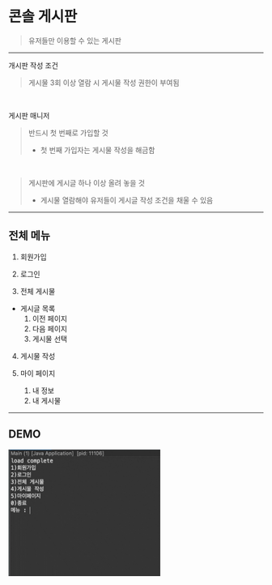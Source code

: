 # 콘솔 게시판 
> 유저들만 이용할 수 있는 게시판 <br>

---

개시판 작성 조건

> 게시물 3회 이상 열람 시 게시물 작성 권한이 부여됨 <br>

<br>

게시판 매니저
> 반드시 첫 번째로 가입할 것 
>   * 첫 번째 가입자는 게시물 작성을 해금함 <br>
<br>

> 게시판에 게시글 하나 이상 올려 놓을 것 
>   * 게시물 열람해야 유저들이 게시글 작성 조건을 채울 수 있음 <br>


---

## 전체 메뉴


1. 회원가입

2. 로그인

3. 전체 게시물
  * 게시글 목록
    1. 이전 페이지
    2. 다음 페이지
    3. 게시물 선택
     
4. 게시물 작성

5. 마이 페이지 <br>
     1. 내 정보
     2. 내 게시물

---

## DEMO
<img src = "image/board.gif" width ="300" height = "250"/>
